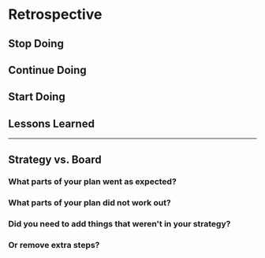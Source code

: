 <!--
    you should create a new retrospective document after each milestone
    this template is for inspiration, feel free to change it however you like!
-->

# Retrospective

## Stop Doing

## Continue Doing

## Start Doing

## Lessons Learned

---

## Strategy vs. Board

### What parts of your plan went as expected?

### What parts of your plan did not work out?

### Did you need to add things that weren't in your strategy?

### Or remove extra steps?
